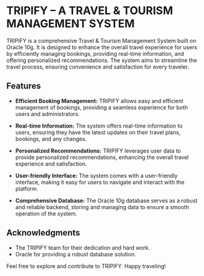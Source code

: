 # TRIPIFY – A TRAVEL & TOURISM MANAGEMENT SYSTEM

TRIPIFY is a comprehensive Travel & Tourism Management System built on Oracle 10g. It is designed to enhance the overall travel experience for users by efficiently managing bookings, providing real-time information, and offering personalized recommendations. The system aims to streamline the travel process, ensuring convenience and satisfaction for every traveler.

## Features

- **Efficient Booking Management:** TRIPIFY allows easy and efficient management of bookings, providing a seamless experience for both users and administrators.

- **Real-time Information:** The system offers real-time information to users, ensuring they have the latest updates on their travel plans, bookings, and any changes.

- **Personalized Recommendations:** TRIPIFY leverages user data to provide personalized recommendations, enhancing the overall travel experience and satisfaction.

- **User-friendly Interface:** The system comes with a user-friendly interface, making it easy for users to navigate and interact with the platform.

- **Comprehensive Database:** The Oracle 10g database serves as a robust and reliable backend, storing and managing data to ensure a smooth operation of the system.

## Acknowledgments

- The TRIPIFY team for their dedication and hard work.
- Oracle for providing a robust database solution.

Feel free to explore and contribute to TRIPIFY. Happy traveling!
